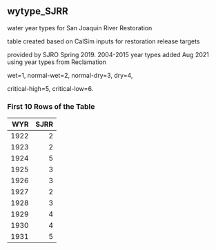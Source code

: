 ## wytype_SJRR
water year types for San Joaquin River Restoration

table created based on CalSim inputs for restoration release targets

provided by SJRO Spring 2019. 2004-2015 year types added Aug 2021 using year types from Reclamation

wet=1, normal-wet=2, normal-dry=3, dry=4,

critical-high=5, critical-low=6.

### First 10 Rows of the Table
|   WYR |   SJRR |
|------:|-------:|
|  1922 |      2 |
|  1923 |      2 |
|  1924 |      5 |
|  1925 |      3 |
|  1926 |      3 |
|  1927 |      2 |
|  1928 |      3 |
|  1929 |      4 |
|  1930 |      4 |
|  1931 |      5 |